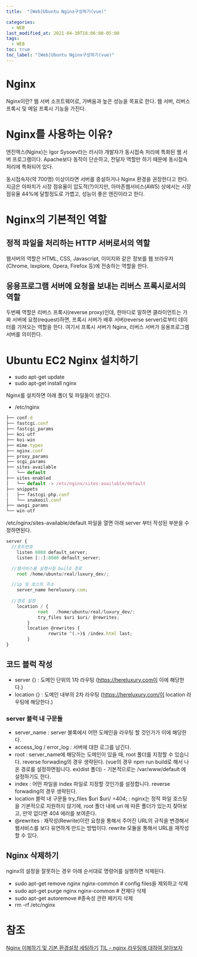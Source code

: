 ```yaml
---
title:  "[Web]Ubuntu Nginx구성하기(vue)"

categories:
  - WEB
last_modified_at: 2021-04-30T18:06:00-05:00
tags:
  - WEB
toc: true
toc_label: "[Web]Ubuntu Nginx구성하기(vue)"
---
```


# Nginx
Nginx이란?
웹 서버 소프트웨어로, 가벼움과 높은 성능을 목표로 한다. 웹 서버, 리버스 프록시 및 메일 프록시 기능을 가진다.

# Nginx를 사용하는 이유?
엔진엑스(Nginx)는 Igor Sysoev라는 러시아 개발자가 동시접속 처리에 특화된 웹 서버 프로그램이다. Apache보다 동작이 단순하고, 전달자 역할만 하기 때문에 동시접속 처리에 특화되어 있다.

동시접속자(약 700명) 이상이라면 서버를 증설하거나 Nginx 환경을 권장한다고 한다. 지금은 아파치가 시장 점유율이 압도적(?)이지만, 아마존웹서비스(AWS) 상에서는 시장 점유율 44%에 달할정도로 가볍고, 성능이 좋은 엔진이라고 한다.

# Nginx의 기본적인 역할

## 정적 파일을 처리하는 HTTP 서버로서의 역할
웹서버의 역할은 HTML, CSS, Javascript, 이미지와 같은 정보를 웹 브라우저(Chrome, Iexplore, Opera, Firefox 등)에 전송하는 역할을 한다.

## 응용프로그램 서버에 요청을 보내는 리버스 프록시로서의 역할
두번째 역할은 리버스 프록시(reverse proxy)인데, 한마디로 말하면 클라이언트는 가짜 서버에 요청(request)하면, 프록시 서버가 배후 서버(reverse server)로부터 데이터를 가져오는 역할을 한다. 여기서 프록시 서버가 Nginx, 리버스 서버가 응용프로그램 서버를 의미한다.

# Ubuntu EC2 Nginx 설치하기
- sudo apt-get update
- sudo apt-get install nginx

Nginx를 설치하면 아래 폴더 및 파일들이 생긴다.
- /etc/nginx

```javascript
├── conf.d
├── fastcgi.conf
├── fastcgi_params
├── koi-utf
├── koi-win
├── mime.types
├── nginx.conf
├── proxy_params
├── scgi_params
├── sites-available
│   └── default
├── sites-enabled
│   └── default -> /etc/nginx/sites-available/default
├── snippets
│   ├── fastcgi-php.conf
│   └── snakeoil.conf
├── uwsgi_params
└── win-utf
```

/etc/nginx/sites-available/default 파일을 열면 아래 server 부터 작성된 부분을 수정하면된다.

```javascript
server {
  //포트번호
	listen 8080 default_server;
	listen [::]:8080 default_server;

  //웹서비스를 실행시킬 build 경로
	root /home/ubuntu/real/luxury_dev/;

  //ip 및 호스트 주소
	server_name hereluxury.com;
	
  //경로 설정
	location / {
            root   /home/ubuntu/real/luxury_dev/;
            try_files $uri $uri/ @rewrites;
        }
        location @rewrites {
                rewrite ^(.+)$ /index.html last;
        }
}
```

## 코드 블럭 작성
- server {} : 도메인 단위의 1차 라우팅 (https://hereluxury.com이 이에 해당한다.)
- location {} : 도메인 내부의 2차 라우팅 (https://hereluxury.com/이 location 라우팅에 해당한다.)

### server 블럭 내 구문들
- server_name : server 블록에서 어떤 도메인을 라우팅 할 것인가가 이에 해당한다.
- access_log / error_log : 서버에 대한 로그를 남긴다.
- root : server_name에 해당하는 도메인이 있을 때, root 폴더를 지정할 수 있습니다. reverse forwading의 경우 생략된다.
  (vue의 경우 npm run build로 해서 나온 경로를 설정하면됩니다. ex)dist 폴더) - 기본적으로는 /var/www/default 에 설정하기도 한다.
- index : 어떤 파일을 index 파일로 지정할 것인가를 설정합니다. reverse forwading의 경우 생략된다.
- location 블럭 내 구문들
try_files $uri $uri/ =404; : nginx는 정적 파일 호스팅을 기본적으로 지원하지 않기에, root 폴더 내에 uri 에 따른 폴더가 있는지 찾아보고, 만약 없다면 404 에러를 보여준다.
- @rewrites : 재작성(Rewrite)이란 요청을 통해서 주어진 URL의 규칙을 변경해서 웹서비스를 보다 유연하게 만드는 방법이다.  rewrite 모듈을 통해서 URL을 재작성 할 수 있다. 


## Nginx 삭제하기
nginx의 설정을 잘못하는 경우 아래 순서대로 명령어를 실행하면 삭제된다.
- sudo apt-get remove nginx nginx-common # config files을 제외하고 삭제
- sudo apt-get purge nginx nginx-common # 전체다 삭제
- sudo apt-get autoremove #종속성 관련 페키지 삭제
- rm -rf /etc/nginx


# 참조
[Nginx 이해하기 및 기본 환경설정 세팅하기](https://whatisthenext.tistory.com/123)
[TIL - nginx 라우팅에 대하여 알아보자](https://velog.io/@pinot/nginx-%ED%8F%AC%ED%8A%B8%ED%8F%AC%EC%9B%8C%EB%94%A9%EC%97%90-%EB%8C%80%ED%95%98%EC%97%AC-%EC%95%8C%EC%95%84%EB%B3%B4%EC%9E%90)



